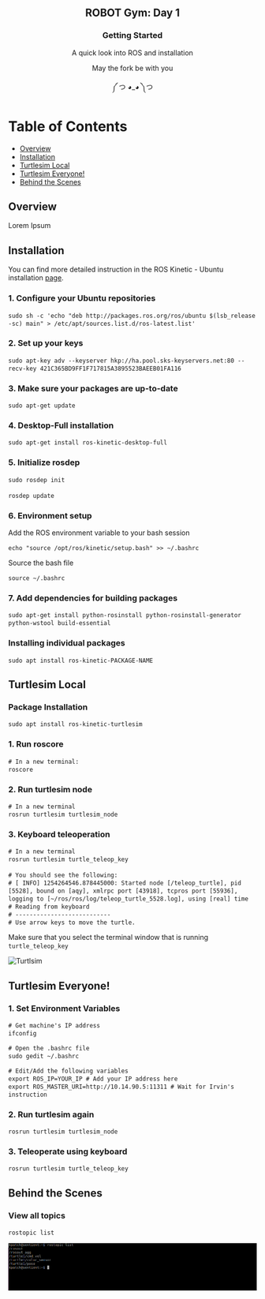 <h2 align="center">ROBOT Gym: Day 1</h2>
<h3 align="center">Getting Started </h3>
<p align="center">A quick look into ROS and installation </p>
<p align="center">May the fork be with you</p>
<p align="center">༼ つ ◕_◕ ༽つ</p>

# Table of Contents
- [Overview](#overview)
- [Installation](#installation)
- [Turtlesim Local](#turtlesim-local)
- [Turtlesim Everyone!](#turtlesim-everyone)
- [Behind the Scenes](#behind-the-scenes)
## Overview
Lorem Ipsum

## Installation
You can find more detailed instruction in the ROS Kinetic - Ubuntu installation [page](http://wiki.ros.org/kinetic/Installation/Ubuntu). 

### 1. Configure your Ubuntu repositories
```
sudo sh -c 'echo "deb http://packages.ros.org/ros/ubuntu $(lsb_release -sc) main" > /etc/apt/sources.list.d/ros-latest.list'
```

### 2. Set up your keys
```
sudo apt-key adv --keyserver hkp://ha.pool.sks-keyservers.net:80 --recv-key 421C365BD9FF1F717815A3895523BAEEB01FA116
```

### 3. Make sure your packages are up-to-date
```
sudo apt-get update
```

### 4. Desktop-Full installation
```
sudo apt-get install ros-kinetic-desktop-full
```

### 5. Initialize rosdep
```
sudo rosdep init

rosdep update
```

### 6. Environment setup
Add the ROS environment variable to your bash session
```
echo "source /opt/ros/kinetic/setup.bash" >> ~/.bashrc
```
Source the bash file
```
source ~/.bashrc
```

### 7. Add dependencies for building packages
```
sudo apt-get install python-rosinstall python-rosinstall-generator python-wstool build-essential
```

### Installing individual packages
```
sudo apt install ros-kinetic-PACKAGE-NAME
```
## Turtlesim Local

### Package Installation
```
sudo apt install ros-kinetic-turtlesim
```
### 1. Run roscore
```
# In a new terminal:
roscore
```
### 2. Run turtlesim node
```
# In a new terminal
rosrun turtlesim turtlesim_node
```

### 3. Keyboard teleoperation
```
# In a new terminal
rosrun turtlesim turtle_teleop_key

# You should see the following:
# [ INFO] 1254264546.878445000: Started node [/teleop_turtle], pid [5528], bound on [aqy], xmlrpc port [43918], tcpros port [55936], logging to [~/ros/ros/log/teleop_turtle_5528.log], using [real] time
# Reading from keyboard
# ---------------------------
# Use arrow keys to move the turtle. 
```
Make sure that you select the terminal window that is running ```turtle_teleop_key```

![Turtlsim](http://wiki.ros.org/ROS/Tutorials/UnderstandingTopics?action=AttachFile&do=get&target=turtle_key.png)

## Turtlesim Everyone!

### 1. Set Environment Variables
```
# Get machine's IP address
ifconfig
```

```
# Open the .bashrc file
sudo gedit ~/.bashrc
```
```
# Edit/Add the following variables
export ROS_IP=YOUR_IP # Add your IP address here
export ROS_MASTER_URI=http://10.14.90.5:11311 # Wait for Irvin's instruction
```

### 2. Run turtlesim again
```
rosrun turtlesim turtlesim_node
```
### 3. Teleoperate using keyboard
```
rosrun turtlesim turtle_teleop_key
```
## Behind the Scenes
### View all topics
```
rostopic list
```
![rostopic list](https://github.com/kPatch/robot-gym/blob/master/day-1/res/rostopic-list.png)
